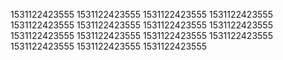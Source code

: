 1531122423555
1531122423555
1531122423555
1531122423555
1531122423555
1531122423555
1531122423555
1531122423555
1531122423555
1531122423555
1531122423555
1531122423555
1531122423555
1531122423555
1531122423555